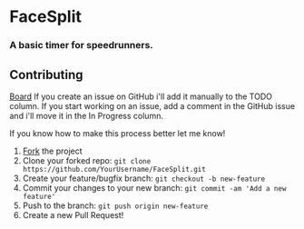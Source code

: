 # FaceSplit
### A basic timer for speedrunners.

Contributing
---
[Board](https://trello.com/b/SddH3R3B/facesplit)
If you create an issue on GitHub i'll add it manually to the TODO column.
If you start working on an issue, add a comment in the GitHub issue and i'll move it in the In Progress column.

If you know how to make this process better let me know!

 1. [Fork](https://github.com/pnolin/FaceSplit/fork) the project
 2. Clone your forked repo: `git clone https://github.com/YourUsername/FaceSplit.git`
 3. Create your feature/bugfix branch: `git checkout -b new-feature`
 4. Commit your changes to your new branch: `git commit -am 'Add a new feature'`
 5. Push to the branch: `git push origin new-feature`
 6. Create a new Pull Request!